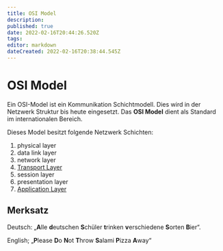 ```yaml
---
title: OSI Model
description: 
published: true
date: 2022-02-16T20:44:26.520Z
tags: 
editor: markdown
dateCreated: 2022-02-16T20:38:44.545Z
---
```


# OSI Model

Ein OSI-Model ist ein Kommunikation Schichtmodell. Dies wird in der Netzwerk Struktur bis heute eingesetzt. Das **OSI Model** dient als Standard im internationalen Bereich.

Dieses Model besitzt folgende Netzwerk Schichten:  

1.  physical layer
2.  data link layer
3.  network layer
4.  [Transport Layer](/Transport_Layer)
5.  session layer
6.  presentation layer
7.  [Application Layer](/Application_Layer)

## Merksatz

Deutsch: „**A**lle **d**eutschen **S**chüler **t**rinken **v**erschiedene **S**orten **B**ier“.

English; „**P**lease **D**o **N**ot **T**hrow **S**alami **P**izza **A**way“